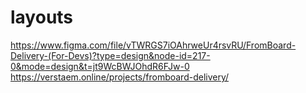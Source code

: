 # layouts

https://www.figma.com/file/vTWRGS7iOAhrweUr4rsvRU/FromBoard-Delivery-(For-Devs)?type=design&node-id=217-0&mode=design&t=jt9WcBWJOhdR6FJw-0
https://verstaem.online/projects/fromboard-delivery/
